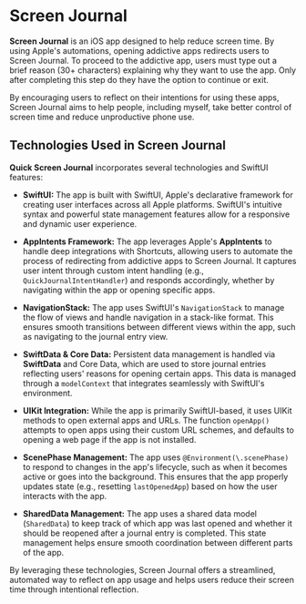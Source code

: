 # Screen Journal

**Screen Journal** is an iOS app designed to help reduce screen time. By using Apple's automations, opening addictive apps redirects users to Screen Journal. To proceed to the addictive app, users must type out a brief reason (30+ characters) explaining why they want to use the app. Only after completing this step do they have the option to continue or exit.

By encouraging users to reflect on their intentions for using these apps, Screen Journal aims to help people, including myself, take better control of screen time and reduce unproductive phone use.
## Technologies Used in Screen Journal

**Quick Screen Journal** incorporates several technologies and SwiftUI features:

- **SwiftUI:** The app is built with SwiftUI, Apple's declarative framework for creating user interfaces across all Apple platforms. SwiftUI's intuitive syntax and powerful state management features allow for a responsive and dynamic user experience.
  
- **AppIntents Framework:** The app leverages Apple's **AppIntents** to handle deep integrations with Shortcuts, allowing users to automate the process of redirecting from addictive apps to Screen Journal. It captures user intent through custom intent handling (e.g., `QuickJournalIntentHandler`) and responds accordingly, whether by navigating within the app or opening specific apps.

- **NavigationStack:** The app uses SwiftUI's `NavigationStack` to manage the flow of views and handle navigation in a stack-like format. This ensures smooth transitions between different views within the app, such as navigating to the journal entry view.

- **SwiftData & Core Data:** Persistent data management is handled via **SwiftData** and Core Data, which are used to store journal entries reflecting users' reasons for opening certain apps. This data is managed through a `modelContext` that integrates seamlessly with SwiftUI's environment.

- **UIKit Integration:** While the app is primarily SwiftUI-based, it uses UIKit methods to open external apps and URLs. The function `openApp()` attempts to open apps using their custom URL schemes, and defaults to opening a web page if the app is not installed.

- **ScenePhase Management:** The app uses `@Environment(\.scenePhase)` to respond to changes in the app's lifecycle, such as when it becomes active or goes into the background. This ensures that the app properly updates state (e.g., resetting `lastOpenedApp`) based on how the user interacts with the app.

- **SharedData Management:** The app uses a shared data model (`SharedData`) to keep track of which app was last opened and whether it should be reopened after a journal entry is completed. This state management helps ensure smooth coordination between different parts of the app.

By leveraging these technologies, Screen Journal offers a streamlined, automated way to reflect on app usage and helps users reduce their screen time through intentional reflection.

